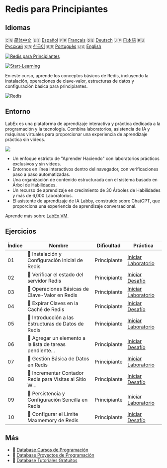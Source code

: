 # Redis para Principiantes

## Idiomas

🇨🇳 [简体中文](README_zh.md) 🇪🇸 [Español](README_es.md) 🇫🇷 [Français](README_fr.md) 🇩🇪 [Deutsch](README_de.md) 🇯🇵 [日本語](README_ja.md) 🇷🇺 [Русский](README_ru.md) 🇰🇷 [한국어](README_ko.md) 🇧🇷 [Português](README_pt.md) 🇺🇸 [English](README.md) 

[![Redis para Principiantes](https://cover-creator.labex.io/redis-for-beginners.png?lang=es)](https://labex.io/es/courses/redis-for-beginners)

[![Start-Learning](https://img.shields.io/badge/Start-Learning-whitesmoke?style=for-the-badge)](https://labex.io/es/courses/redis-for-beginners)

En este curso, aprende los conceptos básicos de Redis, incluyendo la instalación, operaciones de clave-valor, estructuras de datos y configuración básica para principiantes.

![Redis](https://img.shields.io/badge/Redis-whitesmoke?style=for-the-badge&logo=redis)


## Entorno

LabEx es una plataforma de aprendizaje interactiva y práctica dedicada a la programación y la tecnología. Combina laboratorios, asistencia de IA y máquinas virtuales para proporcionar una experiencia de aprendizaje práctica sin videos.

![](https://tutorial-screenshot.getvm.io/images/vm-1725247253.png)

- Un enfoque estricto de "Aprender Haciendo" con laboratorios prácticos exclusivos y sin videos.
- Entornos en línea interactivos dentro del navegador, con verificaciones paso a paso automatizadas.
- Una organización de contenido estructurada con el sistema basado en Árbol de Habilidades.
- Un recurso de aprendizaje en crecimiento de 30 Árboles de Habilidades y más de 6,000 Laboratorios.
- El asistente de aprendizaje de IA Labby, construido sobre ChatGPT, que proporciona una experiencia de aprendizaje conversacional.

Aprende más sobre [LabEx VM](https://support.labex.io/using-labex/virtual-machine).

## Ejercicios

|   Índice | Nombre                                                   | Dificultad   | Práctica                                                                                                                                   |
|----------|----------------------------------------------------------|--------------|--------------------------------------------------------------------------------------------------------------------------------------------|
|       01 | 📖 Instalación y Configuración Inicial de Redis          | Principiante | <a target='_blank' href='https://labex.io/es/tutorials/redis-installation-and-initial-setup-of-redis-552075'>Iniciar Laboratorio</a>       |
|       02 | 🎯 Verificar el estado del servidor Redis                | Principiante | <a target='_blank' href='https://labex.io/es/tutorials/redis-verify-redis-server-status-552152'>Iniciar Desafío</a>                        |
|       03 | 📖 Operaciones Básicas de Clave-Valor en Redis           | Principiante | <a target='_blank' href='https://labex.io/es/tutorials/redis-basic-key-value-operations-in-redis-552077'>Iniciar Laboratorio</a>           |
|       04 | 🎯 Expirar Claves en la Caché de Redis                   | Principiante | <a target='_blank' href='https://labex.io/es/tutorials/redis-expire-keys-in-redis-cache-552156'>Iniciar Desafío</a>                        |
|       05 | 📖 Introducción a las Estructuras de Datos de Redis      | Principiante | <a target='_blank' href='https://labex.io/es/tutorials/redis-introduction-to-redis-data-structures-552078'>Iniciar Laboratorio</a>         |
|       06 | 🎯 Agregar un elemento a la lista de tareas pendiente... | Principiante | <a target='_blank' href='https://labex.io/es/tutorials/redis-add-item-to-redis-to-do-list-552161'>Iniciar Desafío</a>                      |
|       07 | 📖 Gestión Básica de Datos en Redis                      | Principiante | <a target='_blank' href='https://labex.io/es/tutorials/redis-basic-data-management-in-redis-552076'>Iniciar Laboratorio</a>                |
|       08 | 🎯 Incrementar Contador Redis para Visitas al Sitio W... | Principiante | <a target='_blank' href='https://labex.io/es/tutorials/redis-increment-redis-counter-for-website-visits-552163'>Iniciar Desafío</a>        |
|       09 | 📖 Persistencia y Configuración Sencilla en Redis        | Principiante | <a target='_blank' href='https://labex.io/es/tutorials/redis-persistence-and-simple-configuration-in-redis-552079'>Iniciar Laboratorio</a> |
|       10 | 🎯 Configurar el Límite Maxmemory de Redis               | Principiante | <a target='_blank' href='https://labex.io/es/tutorials/redis-configure-redis-maxmemory-limit-552162'>Iniciar Desafío</a>                   |

## Más

- 🔗 [Database Cursos de Programación](https://github.com/labex-labs/awesome-programming-courses)
- 🔗 [Database Proyectos de Programación](https://github.com/labex-labs/awesome-programming-projects)
- 🔗 [Database Tutoriales Gratuitos](https://github.com/labex-labs/redis-free-tutorials)

